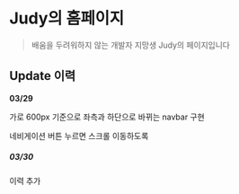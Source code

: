 # Judy의 홈페이지

>배움을 두려워하지 않는 개발자 지망생 Judy의 페이지입니다



## Update 이력

**03/29** 

가로 600px 기준으로 좌측과 하단으로 바뀌는 navbar 구현

네비게이션 버튼 누르면 스크롤 이동하도록

##### 03/30

이력 추가